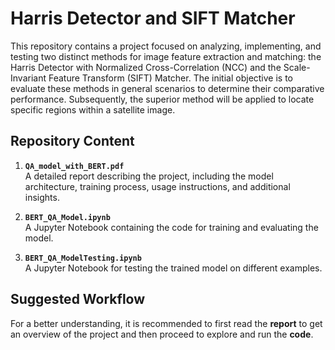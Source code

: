 # Harris Detector and SIFT Matcher

This repository contains a project focused on analyzing, implementing, and testing two distinct methods for image feature extraction and matching: the Harris Detector with Normalized Cross-Correlation (NCC) and the Scale-Invariant Feature Transform (SIFT) Matcher. The initial objective is to evaluate these methods in general scenarios to determine their comparative performance. Subsequently, the superior method will be applied to locate specific regions within a satellite image.

## Repository Content

1. **`QA_model_with_BERT.pdf`**  
   A detailed report describing the project, including the model architecture, training process, usage instructions, and additional insights.

2. **`BERT_QA_Model.ipynb`**  
   A Jupyter Notebook containing the code for training and evaluating the model.

3. **`BERT_QA_ModelTesting.ipynb`**  
   A Jupyter Notebook for testing the trained model on different examples.

## Suggested Workflow

For a better understanding, it is recommended to first read the **report** to get an overview of the project and then proceed to explore and run the **code**.
